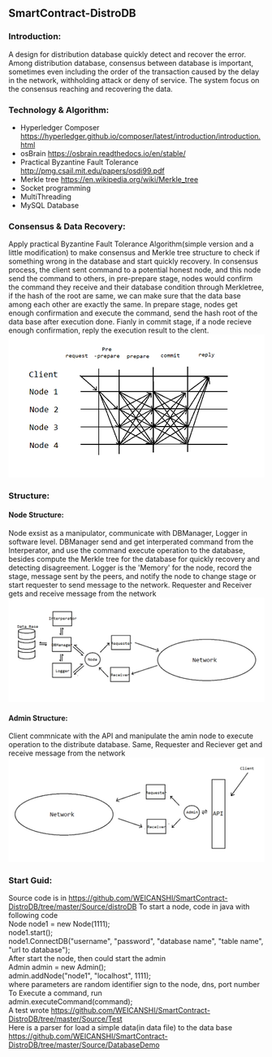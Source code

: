 ## SmartContract-DistroDB

### Introduction:
A design for distribution database quickly detect and recover the error. Among distribution database, consensus between database is important, sometimes even including the order of the transaction caused by the delay
in the network, withholding attack or deny of service. The system focus on the consensus reaching and recovering the data.

### Technology & Algorithm:
* Hyperledger Composer https://hyperledger.github.io/composer/latest/introduction/introduction.html
* osBrain https://osbrain.readthedocs.io/en/stable/
* Practical Byzantine Fault Tolerance http://pmg.csail.mit.edu/papers/osdi99.pdf
* Merkle tree https://en.wikipedia.org/wiki/Merkle_tree
* Socket programming
* MultiThreading
* MySQL Database

### Consensus & Data Recovery:
Apply practical Byzantine Fault Tolerance Algorithm(simple version and a little modification) to make consensus and Merkle tree structure to check if something wrong in the database and start quickly recovery.
In consensus process, the client sent command to a potential honest node, and this node send the command to others, in pre-prepare stage, nodes would confirm the command they receive and their database condition through Merkletree, if the hash of the root are same, we can make sure that the data base among each other are exactly the same. In prepare stage, nodes get enough confirmation and execute the command, send the hash root of the data base after execution done. Fianly in commit stage, if a node recieve enough confirmation, reply the execution result to the clent.
![](./Documentation/Image/BFT.png)


### Structure:
#### Node Structure:
Node exsist as a manipulator, communicate with DBManager, Logger in software level. DBManager send and get interperated command from the Interperator, and use the command execute operation to the database, besides compute the Merkle tree for the database for quickly recovery and detecting disagreement. Logger is the 'Memory' for the node, record the stage, message sent by the peers, and notify the node to change stage or start requester to send message to the network. Requester and Receiver gets and receive message from the network
![](./Documentation/Image/NodeAgent.png)

#### Admin Structure:
Client commnicate with the API and manipulate the amin node to execute operation to the distribute database. Same, Requester and Reciever 
get and receive message from the network
![](./Documentation/Image/AdminAgent.png)

### Start Guid:
Source code is in https://github.com/WEICANSHI/SmartContract-DistroDB/tree/master/Source/distroDB
To start a node, code in java with following code <br>
Node node1 = new Node(1111); <br>
node1.start(); <br>
node1.ConnectDB("username", "password", "database name", "table name", "url to database"); <br>
After start the node, then could start the admin <br>
Admin admin = new Admin(); <br>
admin.addNode("node1", "localhost", 1111); <br>
where parameters are random identifier sign to the node, dns, port number<br>
To Execute a command, run <br>
admin.executeCommand(command); <br>
A test wrote https://github.com/WEICANSHI/SmartContract-DistroDB/tree/master/Source/Test <br>
Here is a parser for load a simple data(in data file) to the data base
https://github.com/WEICANSHI/SmartContract-DistroDB/tree/master/Source/DatabaseDemo

